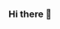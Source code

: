 ### Hi there 👋

<!--
**Akrausz23/Akrausz23** is a ✨ _special_ ✨ repository because its `README.md` (this file) appears on your GitHub profile.

My previous coding experience is using Visual Basic in middleschool, using SCRATCH in 9th grade, and then small things my stepdad has taught me over the years.
The reason I'm taking this class is because I feel like its important to have a general understanding to coding, and it has interested me for a little while now.
I'm interested in the sciences like biology, and I love soccer. 
I want to be able to build a toolbox in my head of function that I know, and it will allow me to work towards and task thats given in the course. I'd like to complete a maze tyoe game for my next IDP, and I already have some ideas on how to it.
